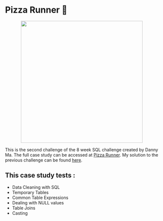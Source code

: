 # Pizza Runner :pizza:


<p align="center">
    <img src="https://8weeksqlchallenge.com/images/case-study-designs/2.png" width="400" height="400">
</p>

This is the second challenge of the 8 week SQL challenge created by Danny Ma. The full case study can be accessed at [Pizza Runner](https://8weeksqlchallenge.com/case-study-2/).
My solution to the previous challenge can be found [here](https://github.com/Outis09/8-Week-SQL-Challenge/tree/main/Case%20Study%20%231-%20Danny's%20Diner). 

This case study tests :
-----------
  
  * Data Cleaning with SQL
  * Temporary Tables
  * Common Table Expressions
  * Dealing with NULL values
  * Table Joins 
  * Casting
  
  
    
